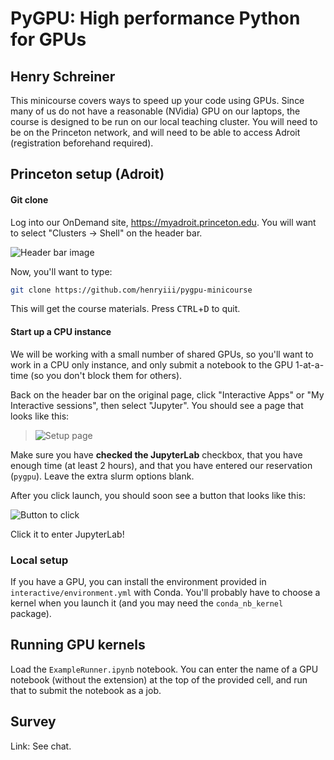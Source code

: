 # PyGPU: High performance Python for GPUs
## Henry Schreiner

This minicourse covers ways to speed up your code using GPUs.
Since many of us do not have a reasonable (NVidia) GPU on our
laptops, the course is designed to be run on our local teaching
cluster. You will need to be on the Princeton network, and will
need to be able to access Adroit (registration beforehand required).

## Princeton setup (Adroit)

#### Git clone

Log into our OnDemand site, <https://myadroit.princeton.edu>. You will want to
select "Clusters -> Shell" on the header bar.

![Header bar image](./images/HeaderBar.png)

Now, you'll want to type:

```bash
git clone https://github.com/henryiii/pygpu-minicourse
```

This will get the course materials. Press <kbd>CTRL</kbd>+<kbd>D</kbd> to quit.

#### Start up a CPU instance

We will be working with a small number of shared GPUs, so you'll want to work
in a CPU only instance, and only submit a notebook to the GPU 1-at-a-time (so
you don't block them for others).

Back on the header bar on the original page, click "Interactive Apps" or "My
Interactive sessions", then select "Jupyter". You should see a page that looks
like this:

> ![Setup page](./images/SetupPage.png)

Make sure you have **checked the JupyterLab** checkbox, that you have enough
time (at least 2 hours), and that you have entered our reservation (`pygpu`).
Leave the extra slurm options blank.

After you click launch, you should soon see a button that looks like this:

![Button to click](./images/ButtonToClick.png)

Click it to enter JupyterLab!

### Local setup

If you have a GPU, you can install the environment provided in
`interactive/environment.yml` with Conda. You'll probably have to choose a
kernel when you launch it (and you may need the `conda_nb_kernel` package).

## Running GPU kernels

Load the `ExampleRunner.ipynb` notebook. You can enter the name of a GPU
notebook (without the extension) at the top of the provided cell, and run that
to submit the notebook as a job.

## Survey

Link: See chat.
